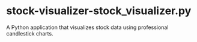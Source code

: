 # stock-visualizer-stock_visualizer.py
A Python application that visualizes stock data using professional candlestick charts.
